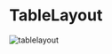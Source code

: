 # TableLayout
![tablelayout](https://user-images.githubusercontent.com/18543478/27833913-6206ed48-609a-11e7-9726-851dd1274c90.png)
